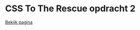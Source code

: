 # CSS To The Rescue opdracht 2

[Bekijk pagina](http://dennis-van-bennekom.github.io/minor-css-opdracht-2)
